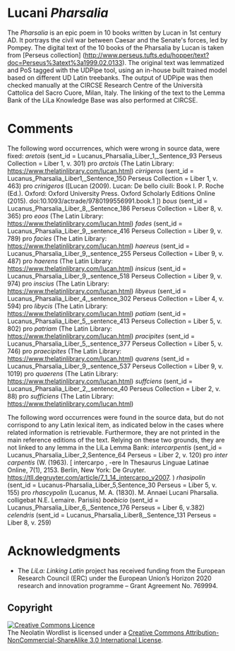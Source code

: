 # Lucani *Pharsalia*

The *Pharsalia* is an epic poem in 10 books written by Lucan in 1st century AD. It portrays the civil war between Caesar and the Senate's forces, led by Pompey. The digital text of the 10 books of the Pharsalia by Lucan is taken from [Perseus collection] (http://www.perseus.tufts.edu/hopper/text?doc=Perseus%3atext%3a1999.02.0133). The original text was lemmatized and PoS tagged with the UDPipe tool, using an in-house built trained model based on different UD Latin treebanks. The output of UDPipe was then checked manually at the CIRCSE Research Centre of the Università Cattolica del Sacro Cuore, Milan, Italy. The linking of the text to the Lemma Bank of the LiLa Knowledge Base was also performed at CIRCSE.

# Comments
The following word occurrences, which were wrong in source data, were fixed:
*aretois* (sent_id = Lucanus_Pharsalia_Liber_1,_Sentence_93 Perseus Collection = Liber 1, v. 301) pro *arctois* (The Latin Library: https://www.thelatinlibrary.com/lucan.html) 
*cirrigeros* (sent_id = Lucanus_Pharsalia_Liber1,_Sentence_150 Perseus Collection = Liber 1, v. 463) pro *crinigeros* ([Lucan (2009). Lucan: De bello ciuili: Book I. P. Roche (Ed.). Oxford: Oxford University Press. Oxford Scholarly Editions Online (2015). doi:10.1093/actrade/9780199556991.book.1 ]) 
*bous* (sent_id = Lucanus_Pharsalia_Liber_8,_Sentence_186 Perseus Collection = Liber 8, v. 365) pro *eoos* (The Latin Library: https://www.thelatinlibrary.com/lucan.html)
*fades* (sent_id = Lucanus_Pharsalia_Liber_9,_sentence_416 Perseus Collection = Liber 9, v. 789) pro *facies* (The Latin Library: https://www.thelatinlibrary.com/lucan.html) 
*haereus* (sent_id = Lucanus_Pharsalia_Liber_9,_sentence_255 Perseus Collection = Liber 9, v. 487) pro *haerens* (The Latin Library: https://www.thelatinlibrary.com/lucan.html) 
*insicus* (sent_id = Lucanus_Pharsalia_Liber_9,_sentence_518 Perseus Collection = Liber 9, v. 974) pro *inscius* (The Latin Library: https://www.thelatinlibrary.com/lucan.html) 
*libyeus* (sent_id = Lucanus_Pharsalia_Liber_4,_sentence_302 Perseus Collection = Liber 4, v. 594) pro *libycis* (The Latin Library: https://www.thelatinlibrary.com/lucan.html) 
*patiam* (sent_id = Lucanus_Pharsalia_Liber_5,_sentence_413 Perseus Collection = Liber 5, v. 802) pro *patriam* (The Latin Library: https://www.thelatinlibrary.com/lucan.html) 
*pracipites* (sent_id = Lucanus_Pharsalia_Liber_5,_sentence_377 Perseus Collection = Liber 5, v. 746) pro *praecipites* (The Latin Library: https://www.thelatinlibrary.com/lucan.html)
*quarens* (sent_id = Lucanus_Pharsalia_Liber_9,_sentence_537 Perseus Collection = Liber 9, v. 1019) pro *quaerens* (The Latin Library: https://www.thelatinlibrary.com/lucan.html)
*suffciens* (sent_id = Lucanus_Pharsalia_Liber_2,_sentence_40 Perseus Collection = Liber 2, v. 88) pro *sufficiens* (The Latin Library: https://www.thelatinlibrary.com/lucan.html) 

The following word occurrences were found in the source data, but do not corrispond to any Latin lexical item, as indicated below in the cases where related information is retrievable. Furthermore, they are not printed in the main reference editions of the text. Relying on these two grounds, they are not linked to any lemma in the LiLa Lemma Bank:
*intercarpentis* (sent_id = Lucanus_Pharsalia_Liber_2,Sentence_64 Perseus = Liber 2, v. 120) pro *inter carpentis* (W. (1963). [ intercarpo , -ere In Thesaurus Linguae Latinae Online, 7(1), 2153. Berlin, New York: De Gruyter. https://tll.degruyter.com/article/7_1_14_intercarpo_v2007. )
*rhasipolin* (sent_id = Lucanus-Pharsalia_Liber_5,Sentence_30 Perseus = Liber 5, v. 155) pro *rhascypolin* (Lucanus, M. A. (1830). M. Annaei Lucani Pharsalia. colligebat N.E. Lemaire. Parisiis)
*boebicio* (sent_id = Lucanus_Pharsalia_Liber_6,_Sentence_176 Perseus = Liber 6, v.382) 
*celendris* (sent_id = Lucanus_Pharsalia_Liber8,_Sentence_131 Perseus = Liber 8, v. 259)

# Acknowledgments

  * The _LiLa: Linking Latin_ project has received funding from the European Research Council (ERC) under the European Union’s Horizon 2020 research and innovation programme – Grant Agreement No. 769994.

## Copyright

<a rel="license" href="http://creativecommons.org/licenses/by-nc-sa/3.0/"><img alt="Creative Commons Licence" style="border-width:0" src="https://i.creativecommons.org/l/by-nc-sa/3.0/88x31.png" /></a><br />The Neolatin Wordlist is licensed under a <a rel="license" href="http://creativecommons.org/licenses/by-nc-sa/3.0/">Creative Commons Attribution-NonCommercial-ShareAlike 3.0 International License</a>.

